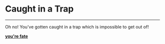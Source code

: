 # Caught in a Trap

---

Oh no! You've gotten caught in a trap which is impossible to get out of!

[**you're fate**](../die.md)